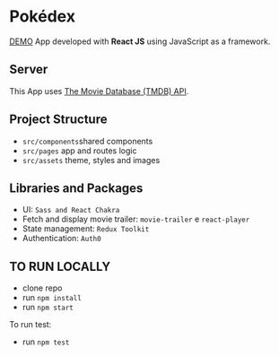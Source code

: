 # Pokédex

[DEMO](https://)
App developed with **React JS** using JavaScript as a framework.

## Server

This App uses [The Movie Database (TMDB) API](https://api.themoviedb.org/).

## Project Structure

- ``src/components``shared components
- ``src/pages``     app and routes logic
- ``src/assets``    theme, styles and images
<!-- - ``src/tests``     tests -->

## Libraries and Packages

- UI: `Sass and React Chakra`
- Fetch and display movie trailer: `movie-trailer` e `react-player`
- State management: `Redux Toolkit`
- Authentication: `Auth0`

<!-- ## TEST

- unit test: `jest`. -->
## TO RUN LOCALLY

- clone repo
- run `npm install`
- run `npm start`

To run test:

- run `npm test`
